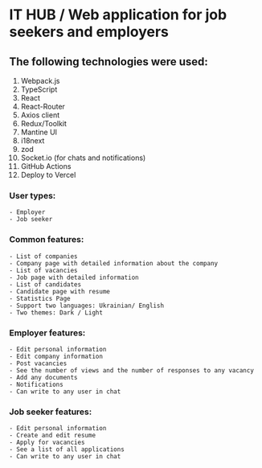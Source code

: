 # IT HUB / Web application for job seekers and employers

## The following technologies were used:

1. Webpack.js
2. TypeScript
3. React
4. React-Router
5. Axios client
6. Redux/Toolkit
7. Mantine UI
8. i18next
9. zod
10. Socket.io (for chats and notifications)
11. GitHub Actions
12. Deploy to Vercel

### User types:

    - Employer
    - Job seeker

### Common features:

    - List of companies
    - Company page with detailed information about the company
    - List of vacancies
    - Job page with detailed information
    - List of candidates
    - Candidate page with resume
    - Statistics Page
    - Support two languages: Ukrainian/ English
    - Two themes: Dark / Light

### Employer features:

    - Edit personal information
    - Edit company information
    - Post vacancies
    - See the number of views and the number of responses to any vacancy
    - Add any documents
    - Notifications
    - Can write to any user in chat

### Job seeker features:

    - Edit personal information
    - Create and edit resume
    - Apply for vacancies
    - See a list of all applications
    - Can write to any user in chat
